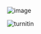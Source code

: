 ![image](https://github.com/kma6548/RIT_CO-OP_SPRING_Decentralized-Swarm-Robotics-ESP-NOW-Protocol-ESP8266-/assets/90107721/35c5979e-e2a5-48aa-9d9e-6e727b8cca0a)

![turnitin](https://github.com/kma6548/RIT_CO-OP_SPRING_Decentralized-Swarm-Robotics-ESP-NOW-Protocol-ESP8266-/assets/90107721/bc72d153-384f-4d76-b232-e9f39267914e)
